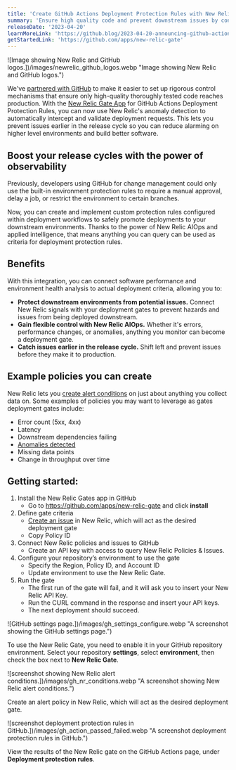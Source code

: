 ```yaml
---
title: 'Create GitHub Actions Deployment Protection Rules with New Relic AIOps'
summary: 'Ensure high quality code and prevent downstream issues by connecting system health to GitHub Actions Deployment Protection Rules.'
releaseDate: '2023-04-20'
learnMoreLink: 'https://github.blog/2023-04-20-announcing-github-actions-deployment-protection-rules-now-in-public-beta'
getStartedLink: 'https://github.com/apps/new-relic-gate'
---
```


![Image showing New Relic and GitHub logos.])/images/newrelic_github_logos.webp "Image showing New Relic and GitHub logos.")

We've [partnered with GitHub](https://github.blog/2023-04-20-announcing-github-actions-deployment-protection-rules-now-in-public-beta) to make it easier to set up rigorous control mechanisms that ensure only high-quality thoroughly tested code reaches production. With the [New Relic Gate App](https://github.com/apps/new-relic-gate) for GitHub Actions Deployment Protection Rules, you can now use New Relic's anomaly detection to automatically intercept and validate deployment requests. This lets you prevent issues earlier in the release cycle so you can reduce alarming on higher level environments and build better software.

## Boost your release cycles with the power of observability

Previously, developers using GitHub for change management could only use the built-in environment protection rules to require a manual approval, delay a job, or restrict the environment to certain branches.

Now, you can create and implement custom protection rules configured within deployment workflows to safely promote deployments to your downstream environments. Thanks to the power of New Relic AIOps and applied intelligence, that means anything you can query can be used as criteria for deployment protection rules.

## Benefits

With this integration, you can connect software performance and environment health analysis to actual deployment criteria, allowing you to:

- **Protect downstream environments from potential issues.** Connect New Relic signals with your deployment gates to prevent hazards and issues from being deployed downstream.
- **Gain flexible control with New Relic AIOps.** Whether it's errors, performance changes, or anomalies, anything you monitor can become a deployment gate.
- **Catch issues earlier in the release cycle.** Shift left and prevent issues before they make it to production.

## Example policies you can create

New Relic lets you [create alert conditions](https://docs.newrelic.com/docs/alerts-applied-intelligence/new-relic-alerts/get-started/your-first-nrql-condition/) on just about anything you collect data on. Some examples of policies you may want to leverage as gates deployment gates include:

- Error count (5xx, 4xx)
- Latency
- Downstream dependencies failing
- [Anomalies detected](https://docs.newrelic.com/docs/alerts-applied-intelligence/applied-intelligence/anomaly-detection/anomaly-detection-applied-intelligence/)
- Missing data points
- Change in throughput over time

## Getting started:

1. Install the New Relic Gates app in GitHub
   - Go to https://github.com/apps/new-relic-gate and click **install**
2. Define gate criteria
   - [Create an issue](https://docs.newrelic.com/docs/alerts-applied-intelligence/new-relic-alerts/alert-policies/specify-when-alerts-create-incidents/) in New Relic, which will act as the desired deployment gate
   - Copy Policy ID
3. Connect New Relic policies and issues to GitHub
   - Create an API key with access to query New Relic Policies & Issues.
4. Configure your repository’s environment to use the gate
   - Specify the Region, Policy ID, and Account ID
   - Update environment to use the New Relic Gate.
5. Run the gate
   - The first run of the gate will fail, and it will ask you to insert your New Relic API Key.
   - Run the CURL command in the response and insert your API keys.
   - The next deployment should succeed.

![GitHub settings page.])/images/gh_settings_configure.webp "A screenshot showing the GitHub settings page.")

<figcaption>To use the New Relic Gate, you need to enable it in your GitHub repository environment. Select your repository  <b>settings</b>, select <b>environment</b>, then check the box next to <b>New Relic Gate</b>.</figcaption>

![screenshot showing New Relic alert conditions.])/images/gh_nr_conditions.webp "A screenshot showing New Relic alert conditions.")

<figcaption>Create an alert policy in New Relic, which will act as the desired deployment gate.</figcaption>

![screenshot deployment protection rules in GitHub.])/images/gh_action_passed_failed.webp "A screenshot deployment protection rules in GitHub.")

<figcaption>View the results of the New Relic gate on the GitHub Actions page, under <b>Deployment protection rules</b>.</figcaption>
